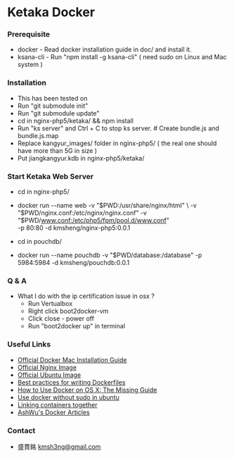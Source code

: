 # Ketaka Docker #

### Prerequisite ###

* docker - Read docker installation guide in doc/ and install it.
* ksana-cli - Run "npm install -g ksana-cli" ( need sudo on Linux and Mac system )

### Installation ###

* This has been tested on
* Run "git submodule init"
* Run "git submodule update"
* cd in nginx-php5/ketaka/ && npm install
* Run "ks server" and Ctrl + C to stop ks server. # Create bundle.js and bundle.js.map
* Replace kangyur\_images/ folder in nginx-php5/ ( the real one should have more than 5G in size )
* Put jiangkangyur.kdb in nginx-php5/ketaka/

### Start Ketaka Web Server ###

* cd in nginx-php5/
* docker run --name web -v "$PWD:/usr/share/nginx/html" \
  -v "$PWD/nginx.conf:/etc/nginx/nginx.conf" -v "$PWD/www.conf:/etc/php5/fpm/pool.d/www.conf" \
  -p 80:80 -d kmsheng/nginx-php5:0.0.1

* cd in pouchdb/
* docker run --name pouchdb -v "$PWD/database:/database" -p 5984:5984 -d kmsheng/pouchdb:0.0.1

### Q & A ###

* What I do with the ip certification issue in osx ?
  - Run Vertualbox
  - Right click boot2docker-vm
  - Click close - power off
  - Run "boot2docker up" in terminal


### Useful Links ###

* [Official Docker Mac Installation Guide](https://docs.docker.com/installation/mac/)
* [Official Nginx Image](https://registry.hub.docker.com/_/nginx/)
* [Official Ubuntu Image](https://registry.hub.docker.com/_/ubuntu/)
* [Best practices for writing Dockerfiles](https://docs.docker.com/articles/dockerfile_best-practices/)
* [How to Use Docker on OS X: The Missing Guide](http://viget.com/extend/how-to-use-docker-on-os-x-the-missing-guide)
* [Use docker without sudo in ubuntu](http://askubuntu.com/questions/477551/how-can-i-use-docker-without-sudo)
* [Linking containers together](https://docs.docker.com/userguide/dockerlinks/)
* [AshWu's Docker Articles](http://blog.hsatac.net/categories/docker/)

### Contact ###

* 盛貫銘 kmsh3ng@gmail.com
